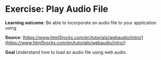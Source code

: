 # Exercise: Play Audio File

**Learning outcome**: Be able to incorporate an audio file to your application using 

**Source**: [https://www.html5rocks.com/en/tutorials/webaudio/intro/](https://www.html5rocks.com/en/tutorials/webaudio/intro/) 


**Goal** Understand how to load an audio file using web audio.


